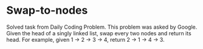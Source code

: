# Swap-to-nodes
Solved task from Daily Coding Problem. This problem was asked by Google. 
Given the head of a singly linked list, swap every two nodes and return its head.
For example, given 1 -> 2 -> 3 -> 4, return 2 -> 1 -> 4 -> 3.

